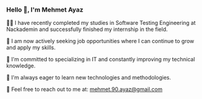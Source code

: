 ### Hello 👋, I'm Mehmet Ayaz

👨‍💻 I have recently completed my studies in Software Testing Engineering at Nackademin and successfully finished my internship in the field.

📍 I am now actively seeking job opportunities where I can continue to grow and apply my skills.

🎯 I'm committed to specializing in IT and constantly improving my technical knowledge.

🌱 I'm always eager to learn new technologies and methodologies.

📩 Feel free to reach out to me at: mehmet.90.ayaz@gmail.com
